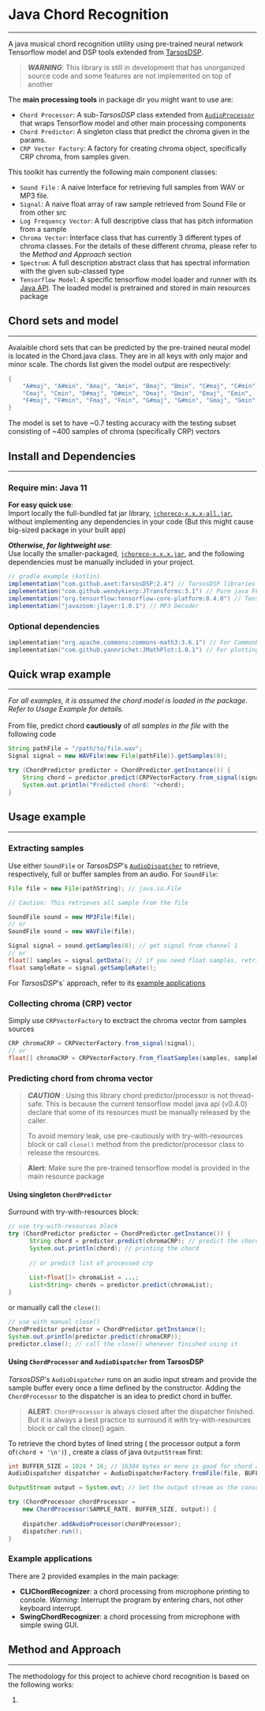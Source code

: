 # Java Chord Recognition

---

A java musical chord recognition utility using pre-trained neural network Tensorflow model and DSP tools extended from [TarsosDSP][1]. 

> ***WARNING***: This library is still in development that has unorganized source code and some features are not implemented on top of another

The **main processing tools** in package dir you might want to use are:

- `Chord Processor`: A sub-*TarsosDSP* class extended from [`AudioProcessor`][3] that wraps Tensorflow model and
  other main processing components
- `Chord Predictor`: A singleton class that predict the chroma given in the params.
- `CRP Vector Factory`: A factory for creating chroma object, specifically CRP chroma, from samples given.

This toolkit has currently the following main component classes:

- `Sound File` : A naive Interface for retrieving full samples from WAV or MP3 file.
- `Signal`: A naive float array of raw sample retrieved from Sound File or from other src
- `Log Frequency Vector`: A full descriptive class that has pitch information from a sample
- `Chroma Vector`: Interface class that has currently 3 different types of chroma classes.
  For the details of these different chroma, please refer to the *Method and Approach* section
- `Spectrum`: A full description abstract class that has spectral information with the given sub-classed type
- `Tensorflow Model`: A specific tensorflow model loader and runner with its [Java API][2]. The loaded model is
  pretrained and stored in main resources package
  
## Chord sets and model

---

Avalaible chord sets that can be predicted by the pre-trained neural model is located in the Chord.java class. They are in all keys with only major and minor scale. The chords list given the model output are respectively:
```java
{
    "A#maj", "A#min", "Amaj", "Amin", "Bmaj", "Bmin", "C#maj", "C#min",
    "Cmaj", "Cmin", "D#maj", "D#min", "Dmaj", "Dmin", "Emaj", "Emin",
    "F#maj", "F#min", "Fmaj", "Fmin", "G#maj", "G#min", "Gmaj", "Gmin"
}
```  
The model is set to have ~0.7 testing accuracy with the testing subset consisting of ~400 samples of chroma (specifically CRP) vectors

## Install and Dependencies

---
### Require min: Java 11

**For easy quick use**:<br>Import locally the full-bundled fat jar library, [`jchoreco-x.x.x-all.jar`][6], without implementing any dependencies in your code
(But this might cause big-sized package in your built app)

***Otherwise, for lightweight use***:<br>
Use locally the smaller-packaged, [`jchoreco-x.x.x.jar`][7], and the following dependencies must be manually included in your project. 

```java
// gradle example (kotlin)
implementation("com.github.axet:TarsosDSP:2.4") // TarsosDSP libraries
implementation("com.github.wendykierp:JTransforms:3.1") // Pure java FFT libraries
implementation("org.tensorflow:tensorflow-core-platform:0.4.0") // Tensorflow API
implementation("javazoom:jlayer:1.0.1") // MP3 Decoder
```

### Optional dependencies
```kotlin
implementation("org.apache.commons:commons-math3:3.6.1") // For CommonProcessor tools
implementation("com.github.yannrichet:JMathPlot:1.0.1") // For plotting using swing ui
```

## Quick wrap example

---

*For all examples, it is assumed the chord model is loaded in the package.
Refer to Usage Example for details.*
<br><br>From file, predict chord **cautiously** of *all samples in the file* with the following code
```java
String pathFile = "/path/to/file.wav";
Signal signal = new WAVFile(new File(pathFile)).getSamples(0);

try (ChordPredictor predictor = ChordPredictor.getInstance()) {
    String chord = predictor.predict(CRPVectorFactory.from_signal(signal));
    System.out.println("Predicted chord: "+chord);
}
```
## Usage example

---

### Extracting samples
Use either `SoundFile` or *TarsosDSP*'s [`AudioDispatcher`][4] to retrieve, respectively, full or buffer 
samples from an audio. For `SoundFile`:
```java
File file = new File(pathString); // java.io.File

// Caution: This retrieves all sample from the file

SoundFile sound = new MP3File(file);
// or
SoundFile sound = new WAVFile(file);

Signal signal = sound.getSamples(0); // get signal from channel 1
// or
float[] samples = signal.getData(); // if you need float samples, retrieve its data of the audio
float sampleRate = signal.getSampleRate();
```
For *TarsosDSP*'s` approach, refer to its [example applications][5]

### Collecting  chroma (CRP) vector

Simply use `CRPVectorFactory` to exctract the chroma vector from samples sources
```java
CRP chromaCRP = CRPVectorFactory.from_signal(signal);
// or
float[] chromaCRP = CRPVectorFactory.from_floatSamples(samples, sampleRate);
```

### Predicting chord from chroma vector

> ***CAUTION*** : Using this library chord predictor/processor is not thread-safe. This is because the current tensorflow
> model java api (v0.4.0) declare that some of its resources must be manually released by the caller.
> 
> To avoid memory leak, use pre-cautiously with try-with-resources block or call `close()` method 
> from the predictor/processor class to release the resources.

> **Alert**: Make sure the pre-trained tensorflow model is provided in the main resource package 

#### Using singleton `ChordPredictor`

Surround with try-with-resources block:

```java
// use try-with-resources block
try (ChordPredictor predictor = ChordPredictor.getInstance()) {
      String chord = predictor.predict(chromaCRP); // predict the chord
      System.out.println(chord); // printing the chord
      
      // or predict list of processed crp
      
      List<float[]> chromaList = ...;
      List<String> chords = predictor.predict(chromaList);
}
```
or manually call the `close()`:

```java
// use with manual close()
ChordPredictor predictor = ChordPredictor.getInstance();
System.out.println(predictor.predict(chromaCRP)); 
predictor.close(); // call the close() whenever finished using it
```

#### Using `ChordProcessor` and `AudioDispatcher` from TarsosDSP

*TarsosDSP*'s `AudioDispatcher` runs on an audio input stream and provide the sample buffer
every once a time defined by the constructor. Adding the `ChordProcessor` to the dispatcher
is an idea to predict chord in buffer.
> **ALERT**: `ChordProcessor` is always closed after the dispatcher finished.
> But it is always a best practice to surround it with try-with-resources block or call the close() again.
 
To retrieve the chord bytes of lined string ( the processor output a form of`(chord + '\n')`) ,
create a class of java `OutputStream` first:

```java
int BUFFER_SIZE = 1024 * 16; // 16384 bytes or more is good for chord audio buffering
AudioDispatcher dispatcher = AudioDispatcherFactory.fromFile(file, BUFFER_SIZE, BUFFER_SIZE/2);

OutputStream output = System.out; // Set the output stream as the console

try (ChordProcessor chordProcessor = 
    new ChordProcessor(SAMPLE_RATE, BUFFER_SIZE, output)) {
    
    dispatcher.addAudioProcessor(chordProcessor);
    dispatcher.run();
}
```

### Example applications


There are 2 provided examples in the main package:

- **CLIChordRecognizer**: a chord processing from microphone printing to console. *Warning*:
Interrupt the program by entering chars, not other keyboard interrupt. 
- **SwingChordRecognizer**: a chord processing from microphone with simple swing GUI.

## Method and Approach

---

The methodology for this project to achieve chord recognition is based on the following works:

1. 

[1]: <https://github.com/JorenSix/TarsosDSP> "TarsosDSP"
[2]: https://www.tensorflow.org/jvm/api_docs/
[3]: https://0110.be/releases/TarsosDSP/TarsosDSP-2.4/TarsosDSP-2.4-Documentation/be/tarsos/dsp/AudioProcessor.html
[4]: https://0110.be/releases/TarsosDSP/TarsosDSP-2.4/TarsosDSP-2.4-Documentation/be/tarsos/dsp/AudioDispatcher.html
[5]: https://github.com/JorenSix/TarsosDSP#tarsosdsp-example-applications
[6]: https://github.com/zukarusan/JChoreco/releases/download/v0.9.1/jchoreco-0.9.1-all.jar
[7]: https://github.com/zukarusan/JChoreco/releases/download/v0.9.1/jchoreco-0.9.1.jar
